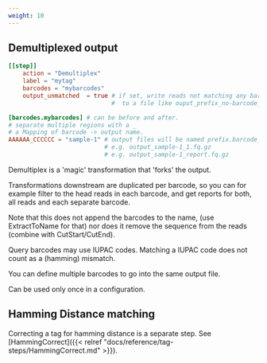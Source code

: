 ```yaml
---
weight: 10
---
```

## Demultiplexed output

```toml
[[step]]
    action = "Demultiplex"
    label = "mytag"
    barcodes = "mybarcodes"
    output_unmatched  = true # if set, write reads not matching any barcode
                             #  to a file like ouput_prefix_no-barcode_1.fq

[barcodes.mybarcodes] # can be before and after.
# separate multiple regions with a _
# a Mapping of barcode -> output name.
AAAAAA_CCCCCC = "sample-1" # output files will be named prefix.barcode_prefix.infix.suffix
                           # e.g. output_sample-1_1.fq.gz
                           # e.g. output_sample-1_report.fq.gz
```

Demultiplex is a 'magic' transformation that 'forks' the output.

Transformations downstream are duplicated per barcode,
so you can for example filter to the head reads in each barcode,
and get reports for both, all reads and each separate barcode.

Note that this does not append the barcodes to the name,
(use ExtractToName for that) nor does it remove the sequence from the reads
(combine with CutStart/CutEnd).

Query barcodes may use IUPAC codes. 
Matching a IUPAC code does not count as a (hamming) mismatch.

You can define multiple barcodes to go into the same output file.

Can be used only once in a configuration.

## Hamming Distance matching
Correcting a tag for hamming distance is a separate step. See [HammingCorrect]({{< relref "docs/reference/tag-steps/HammingCorrect.md" >}}).
